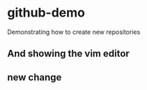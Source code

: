 # github-demo
Demonstrating how to create new repositories

## And showing the vim editor

## new change
